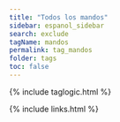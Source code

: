 ```yaml
---
title: "Todos los mandos"
sidebar: espanol_sidebar
search: exclude
tagName: mandos
permalink: tag_mandos
folder: tags
toc: false
---
```

{% include taglogic.html %}

{% include links.html %}
